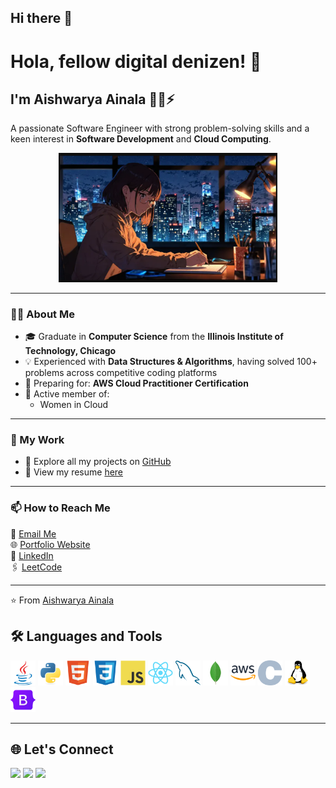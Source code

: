 ## Hi there 👋

# Hola, fellow digital denizen! 👋  

## I'm Aishwarya Ainala 🙋‍♀️⚡  

A passionate Software Engineer with strong problem-solving skills and a keen interest in **Software Development** and **Cloud Computing**.  

<p align="center">
  <img src="https://github.com/ainalaaishwarya3-blip/ainalaaishwarya3-blip/blob/main/githubimg.png"
       alt="Girl coding in front of laptop with city night view"
       width="350" />
</p>


---

### 👩‍💻 About Me
- 🎓 Graduate in **Computer Science** from the **Illinois Institute of Technology, Chicago**  
- 💡 Experienced with **Data Structures & Algorithms**, having solved 100+ problems across competitive coding platforms  
- 🌱 Preparing for: **AWS Cloud Practitioner Certification**  
- 🤝 Active member of: 
  - Women in Cloud  

---

### 📂 My Work
- 🔗 Explore all my projects on [GitHub](https://github.com/ainalaaishwarya3-blip)  
- 📄 View my resume [here](https://aishwaryaainala-portfolio.netlify.app/)  

---

### 📫 How to Reach Me
📧 [Email Me](ainalaaishwarya3@gmail.com)  
🌐 [Portfolio Website](https://aishwaryaainala-portfolio.netlify.app/)  
💼 [LinkedIn](https://www.linkedin.com/in/aishwaryaainala-123abc/)  
🖇 [LeetCode](https://aishwaryaainala-portfolio.netlify.app/)  

---

⭐️ From [Aishwarya Ainala](https://github.com/ainalaaishwarya3-blip)  
## 🛠️ Languages and Tools  

<p align="left">
  <img src="https://raw.githubusercontent.com/devicons/devicon/master/icons/java/java-original.svg" alt="java" width="40" height="40"/>  
  <img src="https://raw.githubusercontent.com/devicons/devicon/master/icons/python/python-original.svg" alt="python" width="40" height="40"/>  
  <img src="https://raw.githubusercontent.com/devicons/devicon/master/icons/html5/html5-original.svg" alt="html5" width="40" height="40"/>  
  <img src="https://raw.githubusercontent.com/devicons/devicon/master/icons/css3/css3-original.svg" alt="css3" width="40" height="40"/>  
  <img src="https://raw.githubusercontent.com/devicons/devicon/master/icons/javascript/javascript-original.svg" alt="javascript" width="40" height="40"/>  
  <img src="https://raw.githubusercontent.com/devicons/devicon/master/icons/react/react-original.svg" alt="react" width="40" height="40"/>  
  <img src="https://raw.githubusercontent.com/devicons/devicon/master/icons/mysql/mysql-original.svg" alt="mysql" width="40" height="40"/>  
  <img src="https://raw.githubusercontent.com/devicons/devicon/master/icons/mongodb/mongodb-original.svg" alt="mongodb" width="40" height="40"/>  
  <img src="https://raw.githubusercontent.com/devicons/devicon/master/icons/amazonwebservices/amazonwebservices-original.svg" alt="aws" width="40" height="40"/>  
  <img src="https://raw.githubusercontent.com/devicons/devicon/master/icons/c/c-original.svg" alt="c" width="40" height="40"/>  
  <img src="https://raw.githubusercontent.com/devicons/devicon/master/icons/linux/linux-original.svg" alt="linux" width="40" height="40"/>  
  <img src="https://raw.githubusercontent.com/devicons/devicon/master/icons/bootstrap/bootstrap-original.svg" alt="bootstrap" width="40" height="40"/>  
</p>  

---

## 🌐 Let's Connect  

<p align="left">
  <a href="https://www.linkedin.com/in/aishwaryaainala-123abc/"><img src="https://img.icons8.com/color/48/000000/linkedin.png"/></a>
  <a href="https://www.instagram.com/indhu_aishu/"><img src="https://img.icons8.com/color/48/000000/instagram-new.png"/></a>
  <a href="https://x.com/AishwaryaA_2001"><img src="https://img.icons8.com/color/48/000000/twitter.png"/></a>
</p>


